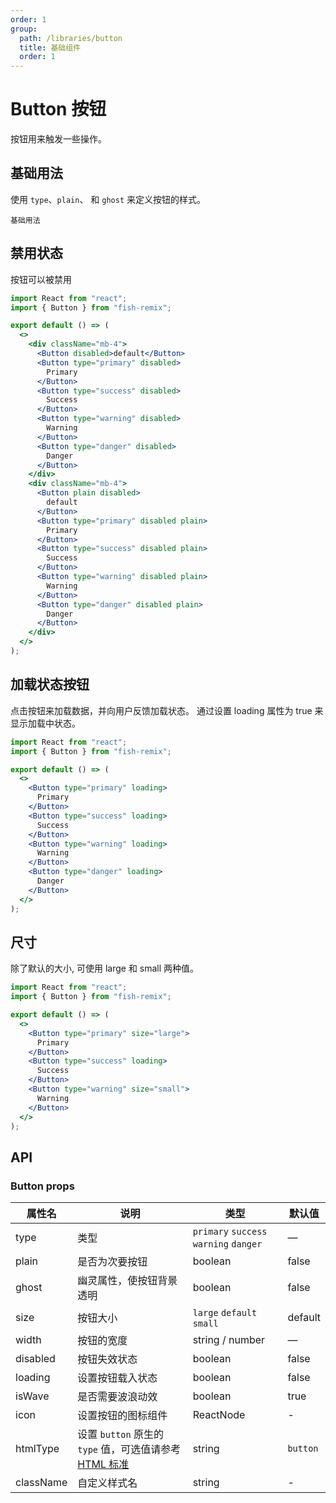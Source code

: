 ```yaml
---
order: 1
group:
  path: /libraries/button
  title: 基础组件
  order: 1
---
```


# Button 按钮

按钮用来触发一些操作。

## 基础用法

使用 `type`、`plain`、 和 `ghost` 来定义按钮的样式。

<code src="@/button/basic.tsx">基础用法</code>

## 禁用状态

按钮可以被禁用

```jsx
import React from "react";
import { Button } from "fish-remix";

export default () => (
  <>
    <div className="mb-4">
      <Button disabled>default</Button>
      <Button type="primary" disabled>
        Primary
      </Button>
      <Button type="success" disabled>
        Success
      </Button>
      <Button type="warning" disabled>
        Warning
      </Button>
      <Button type="danger" disabled>
        Danger
      </Button>
    </div>
    <div className="mb-4">
      <Button plain disabled>
        default
      </Button>
      <Button type="primary" disabled plain>
        Primary
      </Button>
      <Button type="success" disabled plain>
        Success
      </Button>
      <Button type="warning" disabled plain>
        Warning
      </Button>
      <Button type="danger" disabled plain>
        Danger
      </Button>
    </div>
  </>
);
```

## 加载状态按钮

点击按钮来加载数据，并向用户反馈加载状态。 通过设置 loading 属性为 true 来显示加载中状态。

```jsx
import React from "react";
import { Button } from "fish-remix";

export default () => (
  <>
    <Button type="primary" loading>
      Primary
    </Button>
    <Button type="success" loading>
      Success
    </Button>
    <Button type="warning" loading>
      Warning
    </Button>
    <Button type="danger" loading>
      Danger
    </Button>
  </>
);
```

## 尺寸

除了默认的大小, 可使用 large 和 small 两种值。

```jsx
import React from "react";
import { Button } from "fish-remix";

export default () => (
  <>
    <Button type="primary" size="large">
      Primary
    </Button>
    <Button type="success" loading>
      Success
    </Button>
    <Button type="warning" size="small">
      Warning
    </Button>
  </>
);
```

## API

### Button props

| 属性名    | 说明                                                                                                                                 | 类型                                   | 默认值   |
| --------- | ------------------------------------------------------------------------------------------------------------------------------------ | -------------------------------------- | -------- |
| type      | 类型                                                                                                                                 | `primary` `success` `warning` `danger` | —        |
| plain     | 是否为次要按钮                                                                                                                       | boolean                                | false    |
| ghost     | 幽灵属性，使按钮背景透明                                                                                                             | boolean                                | false    |
| size      | 按钮大小                                                                                                                             | `large` `default` `small`              | default  |
| width     | 按钮的宽度                                                                                                                           | string / number                        | —        |
| disabled  | 按钮失效状态                                                                                                                         | boolean                                | false    |
| loading   | 设置按钮载入状态                                                                                                                     | boolean                                | false    |
| isWave    | 是否需要波浪动效                                                                                                                     | boolean                                | true     |
| icon      | 设置按钮的图标组件                                                                                                                   | ReactNode                              | -        |
| htmlType  | 设置 `button` 原生的 `type` 值，可选值请参考 [HTML 标准](https://developer.mozilla.org/en-US/docs/Web/HTML/Element/button#attr-type) | string                                 | `button` |
| className | 自定义样式名                                                                                                                         | string                                 | -        |
